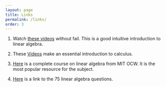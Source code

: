```yaml
---
layout: page
title: Links
permalink: /links/
order: 3 
---
```


1. Watch [these videos](https://www.youtube.com/watch?v=fNk_zzaMoSs&list=PLZHQObOWTQDPD3MizzM2xVFitgF8hE_ab) without fail. This is a good intuitive introduction to linear algebra. 

2. These [Videos](https://www.youtube.com/playlist?list=PLZHQObOWTQDMsr9K-rj53DwVRMYO3t5Yr) make an essential introduction to calculus. 

3. [Here](https://www.youtube.com/watch?v=QVKj3LADCnA&list=PL49CF3715CB9EF31D) is a complete course on linear algebra from MIT OCW. It is the most popular resource for the subject. 

4. [Here](/plakshamath/linear/) is a link to the 75 linear algebra questions.

